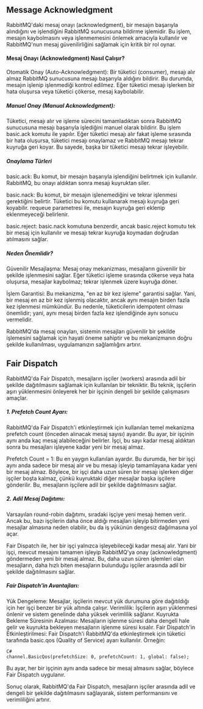 ## Message Acknowledgment
RabbitMQ'daki mesaj onayı (acknowledgment), bir mesajın başarıyla alındığını ve işlendiğini RabbitMQ sunucusuna bildirme işlemidir. Bu işlem, mesajın kaybolmasını veya işlenmemesini önlemek amacıyla kullanılır ve RabbitMQ'nun mesaj güvenilirliğini sağlamak için kritik bir rol oynar.

#### Mesaj Onayı (Acknowledgment) Nasıl Çalışır?
Otomatik Onay (Auto-Acknowledgment): Bir tüketici (consumer), mesajı alır almaz RabbitMQ sunucusuna mesajı başarıyla aldığını bildirir. Bu durumda, mesajın işlenip işlenmediği kontrol edilmez. Eğer tüketici mesajı işlerken bir hata oluşursa veya tüketici çökerse, mesaj kaybolabilir.

##### Manuel Onay (Manual Acknowledgment): 
Tüketici, mesajı alır ve işleme sürecini tamamladıktan sonra RabbitMQ sunucusuna mesajı başarıyla işlediğini manuel olarak bildirir. Bu işlem basic.ack komutu ile yapılır. Eğer tüketici mesajı alır fakat işleme sırasında bir hata oluşursa, tüketici mesajı onaylamaz ve RabbitMQ mesajı tekrar kuyruğa geri koyar. Bu sayede, başka bir tüketici mesajı tekrar işleyebilir.

##### Onaylama Türleri
basic.ack: Bu komut, bir mesajın başarıyla işlendiğini belirtmek için kullanılır. RabbitMQ, bu onayı aldıktan sonra mesajı kuyruktan siler.

basic.nack: Bu komut, bir mesajın işlenemediğini ve tekrar işlenmesi gerektiğini belirtir. Tüketici bu komutu kullanarak mesajı kuyruğa geri koyabilir. requeue parametresi ile, mesajın kuyruğa geri eklenip eklenmeyeceği belirlenir.

basic.reject: basic.nack komutuna benzerdir, ancak basic.reject komutu tek bir mesaj için kullanılır ve mesajı tekrar kuyruğa koymadan doğrudan atılmasını sağlar.

##### Neden Önemlidir?
Güvenilir Mesajlaşma: Mesaj onay mekanizması, mesajların güvenilir bir şekilde işlenmesini sağlar. Eğer tüketici işleme sırasında çökerse veya hata oluşursa, mesajlar kaybolmaz; tekrar işlenmek üzere kuyruğa döner.

İşlem Garantisi: Bu mekanizma, "en az bir kez işleme" garantisi sağlar. Yani, bir mesaj en az bir kez işlenmiş olacaktır, ancak aynı mesajın birden fazla kez işlenmesi mümkündür. Bu nedenle, tüketicilerin idempotent olması önemlidir; yani, aynı mesaj birden fazla kez işlendiğinde aynı sonucu vermelidir.

RabbitMQ'da mesaj onayları, sistemin mesajları güvenilir bir şekilde işlemesini sağlamak için hayati öneme sahiptir ve bu mekanizmanın doğru şekilde kullanılması, uygulamanızın sağlamlığını artırır.

## Fair Dispatch

RabbitMQ'da Fair Dispatch, mesajların işçiler (workers) arasında adil bir şekilde dağıtılmasını sağlamak için kullanılan bir tekniktir. Bu teknik, işçilerin aşırı yüklenmesini önleyerek her bir işçinin dengeli bir şekilde çalışmasını amaçlar.

##### 1. Prefetch Count Ayarı:
RabbitMQ'da Fair Dispatch'i etkinleştirmek için kullanılan temel mekanizma prefetch count (önceden alınacak mesaj sayısı) ayarıdır. Bu ayar, bir işçinin aynı anda kaç mesaj alabileceğini belirler. İşçi, bu sayı kadar mesaj aldıktan sonra bu mesajları işleyene kadar yeni bir mesaj almaz.

Prefetch Count = 1: Bu en yaygın kullanılan ayardır. Bu durumda, her bir işçi aynı anda sadece bir mesaj alır ve bu mesajı işleyip tamamlayana kadar yeni bir mesaj almaz. Böylece, bir işçi daha uzun süren bir mesajı işlerken diğer işçiler boşta kalmaz, çünkü kuyruktaki diğer mesajlar başka işçilere gönderilir. Bu, mesajların işçilere adil bir şekilde dağıtılmasını sağlar.
##### 2. Adil Mesaj Dağıtımı:
Varsayılan round-robin dağıtımı, sıradaki işçiye yeni mesajı hemen verir. Ancak bu, bazı işçilerin daha önce aldığı mesajları işleyip bitirmeden yeni mesajlar almasına neden olabilir, bu da iş yükünün dengesiz dağılmasına yol açar.

Fair Dispatch ile, her bir işçi yalnızca işleyebileceği kadar mesaj alır. Yani bir işçi, mevcut mesajını tamamen işleyip RabbitMQ'ya onay (acknowledgment) göndermeden yeni bir mesaj almaz. Bu, daha uzun süren işlemleri olan mesajların, daha hızlı biten mesajların bulunduğu işçiler arasında adil bir şekilde dağıtılmasını sağlar.

##### Fair Dispatch'in Avantajları:
Yük Dengeleme: Mesajlar, işçilerin mevcut yük durumuna göre dağıtıldığı için her işçi benzer bir yük altında çalışır.
Verimlilik: İşçilerin aşırı yüklenmesi önlenir ve sistem genelinde daha yüksek verimlilik sağlanır.
Kuyrukta Bekleme Süresinin Azalması: Mesajların işlenme süresi daha dengeli hale gelir ve kuyrukta bekleyen mesajların işlenme süresi kısalır.
Fair Dispatch'in Etkinleştirilmesi:
Fair Dispatch'i RabbitMQ'da etkinleştirmek için tüketici tarafında basic.qos (Quality of Service) ayarı kullanılır. Örneğin:

```
C#
channel.BasicQos(prefetchSize: 0, prefetchCount: 1, global: false);
```
Bu ayar, her bir işçinin aynı anda sadece bir mesaj almasını sağlar, böylece Fair Dispatch uygulanır.

Sonuç olarak, RabbitMQ'da Fair Dispatch, mesajların işçiler arasında adil ve dengeli bir şekilde dağıtılmasını sağlayarak, sistem performansını ve verimliliğini artırır.